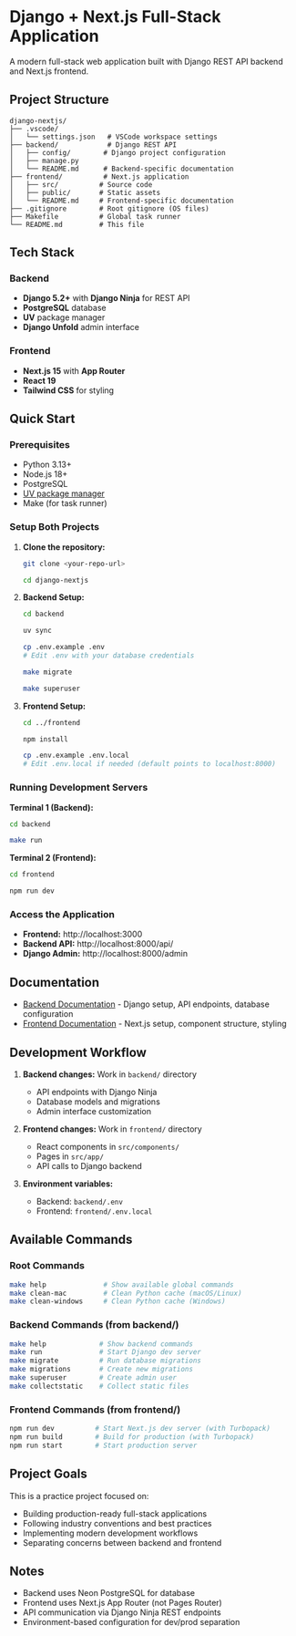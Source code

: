 # Django + Next.js Full-Stack Application

A modern full-stack web application built with Django REST API backend and Next.js frontend.

## Project Structure

```
django-nextjs/
├── .vscode/
│   └── settings.json   # VSCode workspace settings
├── backend/            # Django REST API
│   ├── config/        # Django project configuration
│   ├── manage.py
│   └── README.md      # Backend-specific documentation
├── frontend/          # Next.js application
│   ├── src/          # Source code
│   ├── public/       # Static assets
│   └── README.md     # Frontend-specific documentation
├── .gitignore        # Root gitignore (OS files)
├── Makefile          # Global task runner
└── README.md         # This file
```

## Tech Stack

### Backend
- **Django 5.2+** with **Django Ninja** for REST API
- **PostgreSQL** database
- **UV** package manager
- **Django Unfold** admin interface

### Frontend
- **Next.js 15** with **App Router**
- **React 19**
- **Tailwind CSS** for styling

## Quick Start

### Prerequisites

- Python 3.13+
- Node.js 18+
- PostgreSQL
- [UV package manager](https://github.com/astral-sh/uv)
- Make (for task runner)

### Setup Both Projects

1. **Clone the repository:**
   ```bash
   git clone <your-repo-url>

   cd django-nextjs
   ```

2. **Backend Setup:**
   ```bash
   cd backend

   uv sync

   cp .env.example .env
   # Edit .env with your database credentials

   make migrate

   make superuser
   ```

3. **Frontend Setup:**
   ```bash
   cd ../frontend

   npm install

   cp .env.example .env.local
   # Edit .env.local if needed (default points to localhost:8000)
   ```

### Running Development Servers

**Terminal 1 (Backend):**
```bash
cd backend

make run
```

**Terminal 2 (Frontend):**
```bash
cd frontend

npm run dev
```

### Access the Application

- **Frontend:** http://localhost:3000
- **Backend API:** http://localhost:8000/api/
- **Django Admin:** http://localhost:8000/admin

## Documentation

- [Backend Documentation](./backend/README.md) - Django setup, API endpoints, database configuration
- [Frontend Documentation](./frontend/README.md) - Next.js setup, component structure, styling

## Development Workflow

1. **Backend changes:** Work in `backend/` directory
   - API endpoints with Django Ninja
   - Database models and migrations
   - Admin interface customization

2. **Frontend changes:** Work in `frontend/` directory
   - React components in `src/components/`
   - Pages in `src/app/`
   - API calls to Django backend

3. **Environment variables:**
   - Backend: `backend/.env`
   - Frontend: `frontend/.env.local`

## Available Commands

### Root Commands
```bash
make help              # Show available global commands
make clean-mac         # Clean Python cache (macOS/Linux)
make clean-windows     # Clean Python cache (Windows)
```

### Backend Commands (from backend/)
```bash
make help             # Show backend commands
make run              # Start Django dev server
make migrate          # Run database migrations
make migrations       # Create new migrations
make superuser        # Create admin user
make collectstatic    # Collect static files
```

### Frontend Commands (from frontend/)
```bash
npm run dev          # Start Next.js dev server (with Turbopack)
npm run build        # Build for production (with Turbopack)
npm run start        # Start production server
```

## Project Goals

This is a practice project focused on:
- Building production-ready full-stack applications
- Following industry conventions and best practices
- Implementing modern development workflows
- Separating concerns between backend and frontend

## Notes

- Backend uses Neon PostgreSQL for database
- Frontend uses Next.js App Router (not Pages Router)
- API communication via Django Ninja REST endpoints
- Environment-based configuration for dev/prod separation